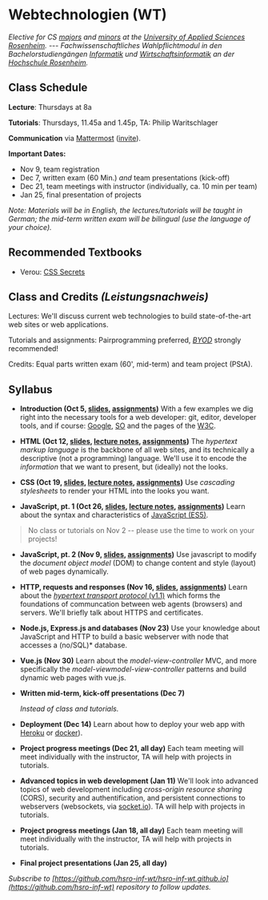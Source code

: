 # Webtechnologien (WT)


_Elective for CS [majors](https://www.fh-rosenheim.de/technik/informatik-mathematik/informatik-bachelor/) and [minors](https://www.fh-rosenheim.de/technik/informatik-mathematik/wirtschaftsinformatik-bachelor/) at the [University of Applied Sciences Rosenheim](https://www.fh-rosenheim.de). --- Fachwissenschaftliches Wahlpflichtmodul in den Bachelorstudiengängen [Informatik](https://www.fh-rosenheim.de/technik/informatik-mathematik/informatik-bachelor/) und [Wirtschaftsinformatik](https://www.fh-rosenheim.de/technik/informatik-mathematik/wirtschaftsinformatik-bachelor/) an der [Hochschule Rosenheim](www.fh-rosenheim.de)._


## Class Schedule

**Lecture**: Thursdays at 8a

**Tutorials**: Thursdays, 11.45a and 1.45p, TA: Philip Waritschlager

**Communication** via [Mattermost](https://inf-mattermost.fh-rosenheim.de/wt-2017/channels/town-square) ([invite](https://inf-mattermost.fh-rosenheim.de/signup_user_complete/?id=cwd8jpz4ijfxdgg6i6q45d1asa)).

**Important Dates:**
- Nov 9, team registration
- Dec 7, written exam (60 Min.) *and* team presentations (kick-off)
- Dec 21, team meetings with instructor (individually, ca. 10 min per team)
- Jan 25, final presentation of projects

_Note: Materials will be in English, the lectures/tutorials will be taught in German; the mid-term written exam will be bilingual (use the language of your choice)._


## Recommended Textbooks
- Verou: [CSS Secrets](https://www.amazon.de/CSS-Secrets-Solutions-Everyday-Problems/dp/1449372635)


## Class and Credits _(Leistungsnachweis)_
Lectures: We'll discuss current web technologies to build state-of-the-art web sites or web applications.

Tutorials and assignments: Pairprogramming preferred, [_BYOD_](https://en.wikipedia.org/wiki/Bring_your_own_device) strongly recommended!

Credits: Equal parts written exam (60', mid-term) and team project (PStA).


## Syllabus
- **Introduction (Oct 5, [slides](/01s-intro/), [assignments](/01a-tools/))**
	With a few examples we dig right into the necessary tools for a web developer: git, editor, developer tools, and if course: [Google](https://www.google.com), [SO](https://www.stackoverflow.com) and the pages of the [W3C](https://www.w3.org/).

- **HTML (Oct 12, [slides](/02s-html/), [lecture notes](/02ln-html/), [assignments](/02a-html/))**
	The *hypertext markup language* is the backbone of all web sites, and its technically a descriptive (not a programming) language.
	We'll use it to encode the _information_ that we want to present, but (ideally) not the looks.

- **CSS (Oct 19, [slides](/03s-css/), [lecture notes](/03ln-css/), [assignments](/03a-css/))**
	Use *cascading stylesheets* to render your HTML into the looks you want.
	
- **JavaScript, pt. 1 (Oct 26, [slides](/04s-js-1/), [lecture notes](/04ln-js-1/), [assignments](/04a-js-1/))**
	Learn about the syntax and characteristics of [JavaScript (ES5)](http://es6-features.org/).

> No class or tutorials on Nov 2 -- please use the time to work on your projects!

- **JavaScript, pt. 2 (Nov 9, [slides](/05s-js-2/), [assignments](/05a-js-2/))**
	Use javascript to modify the *document object model* (DOM) to change content and style (layout) of web pages dynamically.
	
- **HTTP, requests and responses (Nov 16, [slides](/06s-http), [assignments](/06a-http/))**
	Learn about the [*hypertext transport protocol* (v1.1)](https://tools.ietf.org/html/rfc7231) which forms the foundations of communcation between web agents (browsers) and servers.
	We'll briefly talk about HTTPS and certificates.

- **Node.js, Express.js and databases (Nov 23)**
	Use your knowledge about JavaScript and HTTP to build a basic webserver with node that accesses a (no/SQL)* database.

- **Vue.js (Nov 30)**
	Learn about the *model-view-controller* MVC, and more specifically the *model-viewmodel-view-controller* patterns and build dynamic web pages with vue.js.

- **Written mid-term, kick-off presentations (Dec 7)**

	_Instead of class and tutorials._

- **Deployment (Dec 14)**
	Learn about how to deploy your web app with [Heroku](https://www.heroku.com/) or [docker](https://www.docker.com)).

- **Project progress meetings (Dec 21, all day)**
	Each team meeting will meet individually with the instructor, TA will help with projects in tutorials.

- **Advanced topics in web development (Jan 11)**
	We'll look into advanced topics of web development including *cross-origin resource sharing* (CORS), security and authentification, and persistent connections to webservers (websockets, via [socket.io](https://socket.io/)).
	TA will help with projects in tutorials.

- **Project progress meetings (Jan 18, all day)**
	Each team meeting will meet individually with the instructor, TA will help with projects in tutorials.
	
- **Final project presentations (Jan 25, all day)**


_Subscribe to [https://github.com/hsro-inf-wt/hsro-inf-wt.github.io](https://github.com/hsro-inf-wt) repository to follow updates._

